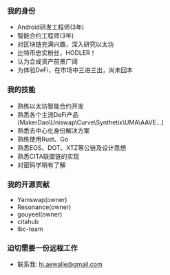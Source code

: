 ### 我的身份
- Android研发工程师(3年)
- 智能合约工程师(3年)
- 对区块链充满兴趣，深入研究以太坊
- 比特币忠实粉丝，HODLER！
- 认为合成资产前景广阔
- 为体验DeFi，在市场中三进三出，尚未回本

### 我的技能
- 熟练以太坊智能合约开发
- 熟悉各个主流DeFi产品(MakerDao\Uniswap\Curve\Synthetix\UMA\AAVE...)
- 熟悉去中心化身份解决方案
- 熟练使用Rust、Go
- 熟悉EOS、DOT、XTZ等公链及设计思想
- 熟悉CITA联盟链的实现
- 对密码学稍有了解

### 我的开源贡献
- Yamswap(owner)
- Resonance(owner)
- gouyeel(owner)
- citahub
- lbc-team

### 迫切需要一份远程工作
- 联系我: hi.aewalle@gmail.com
